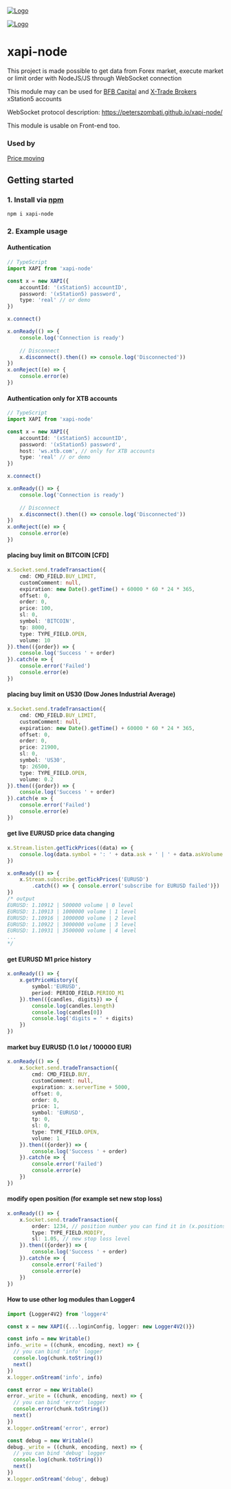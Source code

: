 [![Logo](https://github.com/peterszombati/xapi-node/raw/master/docs/bfb-logo.png)](https://my.bfb.by/#/registration?ref=3030057)

[![Logo](https://github.com/peterszombati/xapi-node/raw/master/docs/xtb-logo.png)](https://www.xtb.com/en)

# xapi-node

This project is made possible to get data from Forex market, execute market or limit order with NodeJS/JS through WebSocket connection

This module may can be used for [BFB Capital](https://my.bfb.by/#/registration?ref=3030057) and [X-Trade Brokers](https://www.xtb.com/en) xStation5 accounts

WebSocket protocol description: https://peterszombati.github.io/xapi-node/

This module is usable on Front-end too.

### Used by
[Price moving](https://t.me/s/pricemoving)



## Getting started

### 1. Install via [npm](https://www.npmjs.com/package/xapi-node)

```
npm i xapi-node
```

### 2. Example usage
#### Authentication
```ts
// TypeScript
import XAPI from 'xapi-node'

const x = new XAPI({
    accountId: '(xStation5) accountID',
    password: '(xStation5) password',
    type: 'real' // or demo
})

x.connect()

x.onReady(() => {
    console.log('Connection is ready')
    
    // Disconnect
    x.disconnect().then(() => console.log('Disconnected'))
})
x.onReject((e) => {
    console.error(e)
})
```
#### Authentication only for XTB accounts
```ts
// TypeScript
import XAPI from 'xapi-node'

const x = new XAPI({
    accountId: '(xStation5) accountID',
    password: '(xStation5) password',
    host: 'ws.xtb.com', // only for XTB accounts
    type: 'real' // or demo
})

x.connect()

x.onReady(() => {
    console.log('Connection is ready')
    
    // Disconnect
    x.disconnect().then(() => console.log('Disconnected'))
})
x.onReject((e) => {
    console.error(e)
})
```

#### placing buy limit on BITCOIN [CFD]
```ts
x.Socket.send.tradeTransaction({
    cmd: CMD_FIELD.BUY_LIMIT,
    customComment: null,
    expiration: new Date().getTime() + 60000 * 60 * 24 * 365,
    offset: 0,
    order: 0,
    price: 100,
    sl: 0,
    symbol: 'BITCOIN',
    tp: 8000,
    type: TYPE_FIELD.OPEN,
    volume: 10
}).then(({order}) => {
    console.log('Success ' + order)
}).catch(e => {
    console.error('Failed')
    console.error(e)
})
```

#### placing buy limit on US30 (Dow Jones Industrial Average)
```ts
x.Socket.send.tradeTransaction({
    cmd: CMD_FIELD.BUY_LIMIT,
    customComment: null,
    expiration: new Date().getTime() + 60000 * 60 * 24 * 365,
    offset: 0,
    order: 0,
    price: 21900,
    sl: 0,
    symbol: 'US30',
    tp: 26500,
    type: TYPE_FIELD.OPEN,
    volume: 0.2
}).then(({order}) => {
    console.log('Success ' + order)
}).catch(e => {
    console.error('Failed')
    console.error(e)
})
```

#### get live EURUSD price data changing
```ts
x.Stream.listen.getTickPrices((data) => {
    console.log(data.symbol + ': ' + data.ask + ' | ' + data.askVolume + ' volume | ' + data.level + ' level' )
})

x.onReady(() => {
    x.Stream.subscribe.getTickPrices('EURUSD')
        .catch(() => { console.error('subscribe for EURUSD failed')})
})
/* output
EURUSD: 1.10912 | 500000 volume | 0 level
EURUSD: 1.10913 | 1000000 volume | 1 level
EURUSD: 1.10916 | 1000000 volume | 2 level
EURUSD: 1.10922 | 3000000 volume | 3 level
EURUSD: 1.10931 | 3500000 volume | 4 level
...
*/
```
#### get EURUSD M1 price history
```ts
x.onReady(() => {
    x.getPriceHistory({
        symbol:'EURUSD',
        period: PERIOD_FIELD.PERIOD_M1
    }).then(({candles, digits}) => {
        console.log(candles.length)
        console.log(candles[0])
        console.log('digits = ' + digits)
    })
})
```
#### market buy EURUSD (1.0 lot / 100000 EUR)
```ts
x.onReady(() => {
    x.Socket.send.tradeTransaction({
        cmd: CMD_FIELD.BUY,
        customComment: null,
        expiration: x.serverTime + 5000,
        offset: 0,
        order: 0,
        price: 1,
        symbol: 'EURUSD',
        tp: 0,
        sl: 0,
        type: TYPE_FIELD.OPEN,
        volume: 1
    }).then(({order}) => {
        console.log('Success ' + order)
    }).catch(e => {
        console.error('Failed')
        console.error(e)
    })
})
```
#### modify open position (for example set new stop loss)
```ts
x.onReady(() => {
    x.Socket.send.tradeTransaction({
        order: 1234, // position number you can find it in (x.positions)
        type: TYPE_FIELD.MODIFY,
        sl: 1.05, // new stop loss level
    }).then(({order}) => {
        console.log('Success ' + order)
    }).catch(e => {
        console.error('Failed')
        console.error(e)
    })
})
```
#### How to use other log modules than Logger4
```ts
import {Logger4V2} from 'logger4'

const x = new XAPI({...loginConfig, logger: new Logger4V2()})

const info = new Writable()
info._write = ((chunk, encoding, next) => {
  // you can bind 'info' logger
  console.log(chunk.toString())
  next()
})
x.logger.onStream('info', info)

const error = new Writable()
error._write = ((chunk, encoding, next) => {
  // you can bind 'error' logger
  console.error(chunk.toString())
  next()
})
x.logger.onStream('error', error)

const debug = new Writable()
debug._write = ((chunk, encoding, next) => {
  // you can bind 'debug' logger
  console.log(chunk.toString())
  next()
})
x.logger.onStream('debug', debug)
```
